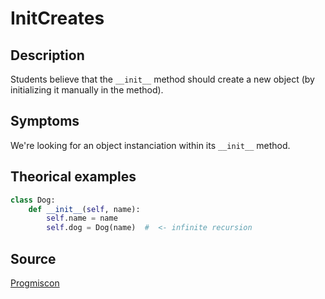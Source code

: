 # InitCreates

## Description

Students believe that the `__init__` method should create a new object (by initializing it manually in the method).

## Symptoms

We're looking for an object instanciation within its `__init__` method.

## Theorical examples

```py
class Dog:
    def __init__(self, name):
        self.name = name
        self.dog = Dog(name)  #  <- infinite recursion
```

## Source
[Progmiscon](https://progmiscon.org/misconceptions/Python/InitCreates/)